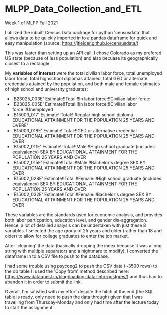 # MLPP_Data_Collection_and_ETL
Week 1 of MLPP Fall 2021


I utilized the inbuilt Census Data package for python 'censusdata' that allows data to be quickly imported in to a pandas dataframe for quick and easy manipulation (source: https://jtleider.github.io/censusdata/)

This was faster than setting up an API call. 
I chose Colorado as my prefered US state (because of less population) and also becuase its geographically closest to a rectangle.

My **variables of interest** were the total civilian labor force, total unemployed labor force, total highschool diplomas attained, total GED or alternate credentials attained by the population, and both male and female estimates of high school and university graduates: 
 
 - 'B23025_003E'  Estimate!!Total:!!In labor force:!!Civilian labor force:
 - 'B23025_005E' Estimate!!Total:!!In labor force:!!Civilian labor force:!!Unemployed
 - 'B15003_017' Estimate!!Total:!!Regular high school diploma	EDUCATIONAL ATTAINMENT FOR THE POPULATION 25 YEARS AND OVERE'
 - 'B15003_018E' Estimate!!Total:!!GED or alternative credential	EDUCATIONAL ATTAINMENT FOR THE POPULATION 25 YEARS AND OVER
 - 'B15002_011E'	Estimate!!Total:!!Male:!!High school graduate (includes equivalency)	SEX BY EDUCATIONAL ATTAINMENT FOR THE POPULATION 25 YEARS AND OVER
 - 'B15002_015E'	Estimate!!Total:!!Male:!!Bachelor's degree	SEX BY EDUCATIONAL ATTAINMENT FOR THE POPULATION 25 YEARS AND OVER
 - 'B15002_028E'	Estimate!!Total:!!Female:!!High school graduate (includes equivalency)	SEX BY EDUCATIONAL ATTAINMENT FOR THE POPULATION 25 YEARS AND OVER
 - 'B15002_032E'	Estimate!!Total:!!Female:!!Bachelor's degree	SEX BY EDUCATIONAL ATTAINMENT FOR THE POPULATION 25 YEARS AND OVER

These variables are the standards used for economic analysis, and provides both labor particpation, education level, and gender dis-aggregation. Hence, a lot of detailed analysis can be undertaken with just these 8 variables. I selected the age group of 25 years and older (rather than 18 and older) to allow for college graduates to enter the job market.

After 'cleaning' the data (basically dropping the index because it was a long string with multiple separators and a nightmare to modify), I converted the dataframe in to a CSV file to push to the database.

I had some trouble using psycopg2 to push the CSV data (~3500 rows) to the db table (I used the 'Copy from' method described here: https://www.dataquest.io/blog/loading-data-into-postgres/) and thus had to abandon it in order to submit the link.

Overall, I'm satisfied with my effort despite the hitch at the end (the SQL table is ready, only need to push the data through) given that I was travelling from Thursday-Monday and only had time after the lecture today to start the assignment.
